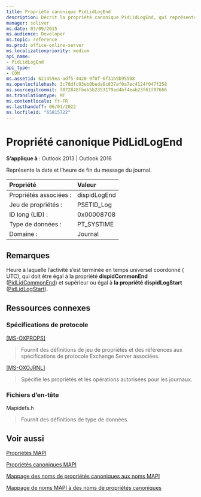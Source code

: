 ```yaml
---
title: Propriété canonique PidLidLogEnd
description: Décrit la propriété canonique PidLidLogEnd, qui représente la date et l’heure de fin du message du journal.
manager: soliver
ms.date: 03/09/2015
ms.audience: Developer
ms.topic: reference
ms.prod: office-online-server
ms.localizationpriority: medium
api_name:
- PidLidLogEnd
api_type:
- COM
ms.assetid: 621459ea-adf5-4420-9f0f-6f31b9b95508
ms.openlocfilehash: 3c78dfc93eb0beda6c837af0a7ec4124f047f258
ms.sourcegitcommit: f872848fbeb5b2353179ad4bf4eab23f61f87666
ms.translationtype: MT
ms.contentlocale: fr-FR
ms.lasthandoff: 06/01/2022
ms.locfileid: "65815722"
---
```

# <a name="pidlidlogend-canonical-property"></a>Propriété canonique PidLidLogEnd

  
  
**S’applique à** : Outlook 2013 | Outlook 2016 
  
Représente la date et l’heure de fin du message du journal.
  
|Propriété|Valeur|
|:-----|:-----|
|Propriétés associées :  <br/> |dispidLogEnd  <br/> |
|Jeu de propriétés :  <br/> |PSETID_Log  <br/> |
|ID long (LID) :  <br/> |0x00008708  <br/> |
|Type de données :  <br/> |PT_SYSTIME  <br/> |
|Domaine :  <br/> |Journal  <br/> |
   
## <a name="remarks"></a>Remarques

Heure à laquelle l’activité s’est terminée en temps universel coordonné ( UTC), qui doit être égal à la propriété **dispidCommonEnd** ([PidLidCommonEnd](pidlidcommonend-canonical-property.md)) et supérieur ou égal à **la propriété dispidLogStart** ([PidLidLogStart](pidlidlogstart-canonical-property.md)).
  
## <a name="related-resources"></a>Ressources connexes

### <a name="protocol-specifications"></a>Spécifications de protocole

[[MS-OXPROPS]](https://msdn.microsoft.com/library/f6ab1613-aefe-447d-a49c-18217230b148%28Office.15%29.aspx)
  
> Fournit des définitions de jeu de propriétés et des références aux spécifications de protocole Exchange Server associées.
    
[[MS-OXOJRNL]](https://msdn.microsoft.com/library/2aa04fd2-0f36-4ce4-9178-c0fc70aa8d43%28Office.15%29.aspx)
  
> Spécifie les propriétés et les opérations autorisées pour les journaux.
    
### <a name="header-files"></a>Fichiers d’en-tête

Mapidefs.h
  
> Fournit des définitions de type de données.
    
## <a name="see-also"></a>Voir aussi



[Propriétés MAPI](mapi-properties.md)
  
[Propriétés canoniques MAPI](mapi-canonical-properties.md)
  
[Mappage des noms de propriétés canoniques aux noms MAPI](mapping-canonical-property-names-to-mapi-names.md)
  
[Mappage de noms MAPI à des noms de propriétés canoniques](mapping-mapi-names-to-canonical-property-names.md)

